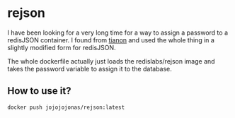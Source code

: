 # rejson

I have been looking for a very long time for a way to assign a password to a redisJSON container. I found from [tianon](https://github.com/tianon) and used the whole thing in a slightly modified form for redisJSON.

The whole dockerfile actually just loads the redislabs/rejson image and takes the password variable to assign it to the database.

## How to use it?

```console
docker push jojojojonas/rejson:latest
```
